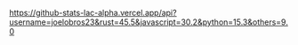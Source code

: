 https://github-stats-lac-alpha.vercel.app/api?username=joelobros23&rust=45.5&javascript=30.2&python=15.3&others=9.0
